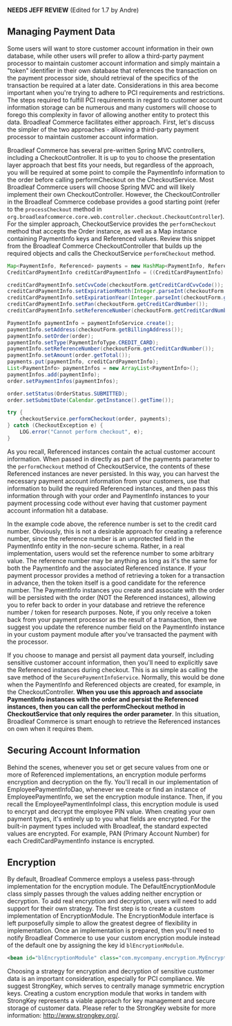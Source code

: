 **NEEDS JEFF REVIEW** (Edited for 1.7 by Andre)

## Managing Payment Data

Some users will want to store customer account information in their own database, while other users will prefer to allow a third-party payment processor to maintain customer account information and simply maintain a "token" identifier in their own database that references the transaction on the payment processor side, should retrieval of the specifics of the transaction be required at a later date. Considerations in this area become important when you're trying to adhere to PCI requirements and restrictions. The steps required to fulfill PCI requirements in regard to customer account information storage can be numerous and many customers will choose to forego this complexity in favor of allowing another entity to protect this data. Broadleaf Commerce facilitates either approach. First, let's discuss the simpler of the two approaches - allowing a third-party payment processor to maintain customer account information.

Broadleaf Commerce has several pre-written Spring MVC controllers, including a CheckoutController. It is up to you to choose the presentation layer approach that best fits your needs, but regardless of the approach, you will be required at some point to compile the PaymentInfo information to the order before calling performCheckout on the CheckoutService. Most Broadleaf Commerce users will choose Spring MVC and will likely implement their own CheckoutController. However, the CheckoutController in the Broadleaf Commerce codebase provides a good starting point (refer to the `processCheckout` method in `org.broadleafcommerce.core.web.controller.checkout.CheckoutController`). For the simpler approach, CheckoutService provides the `performCheckout` method that accepts the Order instance, as well as a Map instance containing PaymentInfo keys and Referenced values. Review this snippet from the Broadleaf Commerce CheckoutController that builds up the required objects and calls the CheckoutService `performCheckout` method.

```java
Map<PaymentInfo, Referenced> payments = new HashMap<PaymentInfo, Referenced>();
CreditCardPaymentInfo creditCardPaymentInfo = ((CreditCardPaymentInfo) securePaymentInfoService.create(PaymentInfoType.CREDIT_CARD));

creditCardPaymentInfo.setCvvCode(checkoutForm.getCreditCardCvvCode());
creditCardPaymentInfo.setExpirationMonth(Integer.parseInt(checkoutForm.getCreditCardExpMonth()));
creditCardPaymentInfo.setExpirationYear(Integer.parseInt(checkoutForm.getCreditCardExpYear()));
creditCardPaymentInfo.setPan(checkoutForm.getCreditCardNumber());
creditCardPaymentInfo.setReferenceNumber(checkoutForm.getCreditCardNumber());

PaymentInfo paymentInfo = paymentInfoService.create();
paymentInfo.setAddress(checkoutForm.getBillingAddress());
paymentInfo.setOrder(order);
paymentInfo.setType(PaymentInfoType.CREDIT_CARD);
paymentInfo.setReferenceNumber(checkoutForm.getCreditCardNumber());
paymentInfo.setAmount(order.getTotal());
payments.put(paymentInfo, creditCardPaymentInfo);
List<PaymentInfo> paymentInfos = new ArrayList<PaymentInfo>();
paymentInfos.add(paymentInfo);
order.setPaymentInfos(paymentInfos);

order.setStatus(OrderStatus.SUBMITTED);
order.setSubmitDate(Calendar.getInstance().getTime());

try {
    checkoutService.performCheckout(order, payments);
} catch (CheckoutException e) {
    LOG.error("Cannot perform checkout", e);
}
```

As you recall, Referenced instances contain the actual customer account information. When passed in directly as part of the payments parameter to the `performCheckout` method of CheckoutService, the contents of these Referenced instances are never persisted. In this way, you can harvest the necessary payment account information from your customers, use that information to build the required Referenced instances, and then pass this information through with your order and PaymentInfo instances to your payment processing code without ever having that customer payment account information hit a database.

In the example code above, the reference number is set to the credit card number. Obviously, this is not a desirable approach for creating a reference number, since the reference number is an unprotected field in the PaymentInfo entity in the non-secure schema. Rather, in a real implementation, users would set the reference number to some arbitrary value. The reference number may be anything as long as it's the same for both the PaymentInfo and the associated Referenced instance. If your payment processor provides a method of retrieving a token for a transaction in advance, then the token itself is a good candidate for the reference number. The PaymentInfo instances you create and associate with the order will be persisted with the order (NOT the Referenced instances), allowing you to refer back to order in your database and retrieve the reference number / token for research purposes. Note, if you only receive a token back from your payment processor as the result of a transaction, then we suggest you update the reference number field on the PaymentInfo instance in your custom payment module after you've transacted the payment with the processor.

If you choose to manage and persist all payment data yourself, including sensitive customer account information, then you'll need to explicitly save the Referenced instances during checkout. This is as simple as calling the save method of the `SecurePaymentInfoService`. Normally, this would be done when the PaymentInfo and Referenced objects are created, for example, in the CheckoutController. **When you use this approach and associate PaymentInfo instances with the order and persist the Referenced instances, then you can call the performCheckout method in CheckoutService that only requires the order parameter**. In this situation, Broadleaf Commerce is smart enough to retrieve the Referenced instances on own when it requires them.


## Securing Account Information

Behind the scenes, whenever you set or get secure values from one or more of Referenced implementations, an encryption module performs encryption and decryption on the fly. You'll recall in our implementation of EmployeePaymentInfoDao, whenever we create or find an instance of EmployeePaymentInfo, we set the encryption module instance. Then, if you recall the EmployeePaymentInfoImpl class, this encryption module is used to encrypt and decrypt the employee PIN value. When creating your own payment types, it's entirely up to you what fields are encrypted. For the built-in payment types included with Broadleaf, the standard expected values are encrypted. For example, PAN (Primary Account Number) for each CreditCardPaymentInfo instance is encrypted.

## Encryption

By default, Broadleaf Commerce employs a useless pass-through implementation for the encryption module. The DefaultEncryptionModule class simply passes through the values adding neither encryption or decryption. To add real encryption and decryption, users will need to add support for their own strategy. The first step is to create a custom implementation of EncryptionModule. The EncryptionModule interface is left purposefully simple to allow the greatest degree of flexibility in implementation. Once an implementation is prepared, then you'll need to notify Broadleaf Commerce to use your custom encryption module instead of the default one by assigning the key id `blEncryptionModule`.

```xml
<bean id="blEncryptionModule" class="com.mycompany.encryption.MyEncryptionModule"/>
```

Choosing a strategy for encryption and decryption of sensitive customer data is an important consideration, especially for PCI compliance. We suggest StrongKey, which serves to centrally manage symmetric encryption keys. Creating a custom encryption module that works in tandem with StrongKey represents a viable approach for key management and secure storage of customer data. Please refer to the StrongKey website for more information: http://www.strongkey.org/. 

